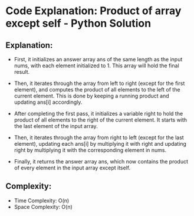 # Code Explanation: Product of array except self - Python Solution

## Explanation:

- First, it initializes an answer array ans of the same length as the input nums, with each element initialized to 1. This array will hold the final result.

- Then, it iterates through the array from left to right (except for the first element), and computes the product of all elements to the left of the current element. This is done by keeping a running product and updating ans[i] accordingly.

- After completing the first pass, it initializes a variable right to hold the product of all elements to the right of the current element. It starts with the last element of the input array.

- Then, it iterates through the array from right to left (except for the last element), updating each ans[i] by multiplying it with right and updating right by multiplying it with the corresponding element in nums.

- Finally, it returns the answer array ans, which now contains the product of every element in the input array except itself.

## Complexity:
- Time Complexity: O(n)
- Space Complexity: O(n)